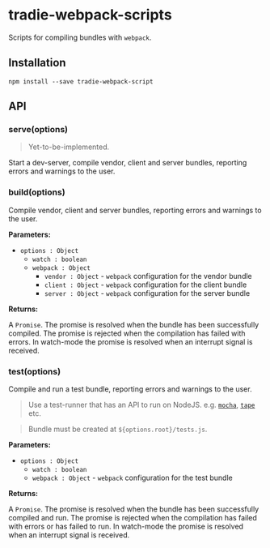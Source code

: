 # tradie-webpack-scripts

Scripts for compiling bundles with `webpack`.
 
## Installation

    npm install --save tradie-webpack-script
    
## API

### serve(options)

> Yet-to-be-implemented.

Start a dev-server, compile vendor, client and server bundles, reporting errors and warnings to the user.

### build(options)

Compile vendor, client and server bundles, reporting errors and warnings to the user.

**Parameters:**
- `options : Object`
    - `watch : boolean`
    - `webpack : Object`
        - `vendor : Object` - `webpack` configuration for the vendor bundle
        - `client : Object` - `webpack` configuration for the client bundle
        - `server : Object` - `webpack` configuration for the server bundle

**Returns:**

A `Promise`. The promise is resolved when the bundle has been successfully compiled. The promise is rejected when the compilation has failed with errors. In watch-mode 
the promise is resolved when an interrupt signal is received.

### test(options)

Compile and run a test bundle, reporting errors and warnings to the user.

> Use a test-runner that has an API to run on NodeJS. e.g. [`mocha`](https://github.com/mochajs/mocha/wiki/Using-mocha-programmatically), [`tape`](https://www.npmjs.com/package/tape) etc.

> Bundle must be created at `${options.root}/tests.js`.

**Parameters:**

- `options : Object`
    - `watch : boolean`
    - `webpack : Object` - `webpack` configuration for the test bundle


**Returns:**

A `Promise`. The promise is resolved when the bundle has been successfully compiled and run. The promise is rejected when the compilation has failed with errors or has failed to run. In watch-mode 
the promise is resolved when an interrupt signal is received.